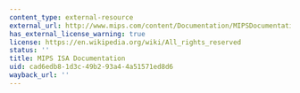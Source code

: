 ```yaml
---
content_type: external-resource
external_url: http://www.mips.com/content/Documentation/MIPSDocumentation/ProcessorArchitecture/doclibrary
has_external_license_warning: true
license: https://en.wikipedia.org/wiki/All_rights_reserved
status: ''
title: MIPS ISA Documentation
uid: cad6edb8-1d3c-49b2-93a4-4a51571ed8d6
wayback_url: ''
---
```

